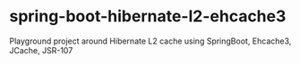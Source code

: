 # spring-boot-hibernate-l2-ehcache3
Playground project around Hibernate L2 cache using SpringBoot, Ehcache3, JCache, JSR-107
